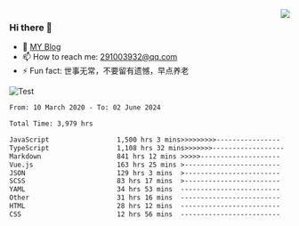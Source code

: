 <img align='right' src='https://github-readme-stats.vercel.app/api?username=niaogege&show_icons=true&theme=radical'/>

### Hi there 👋

- 🌱 [MY Blog](https://bythewayer.com/)
- 📫 How to reach me: 291003932@qq.com
- ⚡ Fun fact:  世事无常，不要留有遗憾，早点养老

![Test](https://github-readme-stats.vercel.app/api/top-langs/?username=niaogege&layout=compact)

<!--START_SECTION:waka-->

```txt
From: 10 March 2020 - To: 02 June 2024

Total Time: 3,979 hrs

JavaScript                 1,500 hrs 3 mins>>>>>>>>>----------------   37.70 %
TypeScript                 1,108 hrs 32 mins>>>>>>>------------------   27.86 %
Markdown                   841 hrs 12 mins >>>>>--------------------   21.14 %
Vue.js                     163 hrs 25 mins >------------------------   04.11 %
JSON                       129 hrs 3 mins  >------------------------   03.24 %
SCSS                       83 hrs 17 mins  >------------------------   02.09 %
YAML                       34 hrs 53 mins  -------------------------   00.88 %
Other                      31 hrs 16 mins  -------------------------   00.79 %
HTML                       28 hrs 12 mins  -------------------------   00.71 %
CSS                        12 hrs 56 mins  -------------------------   00.33 %
```

<!--END_SECTION:waka-->
